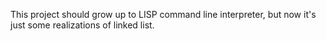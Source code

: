 This project should grow up to LISP command line interpreter, but now it's just some realizations of linked list.
